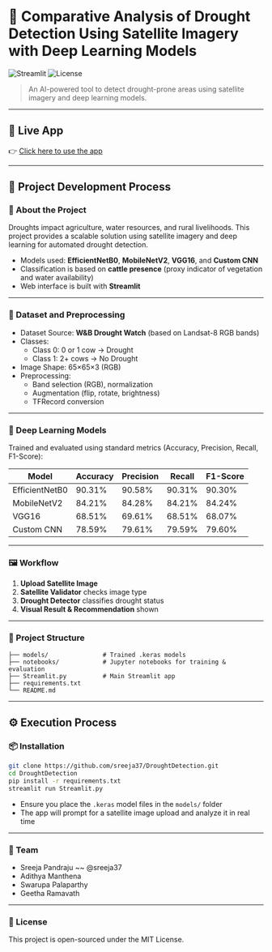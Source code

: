 # 🌾 Comparative Analysis of Drought Detection Using Satellite Imagery with Deep Learning Models 

![Streamlit](https://img.shields.io/badge/Streamlit-Deployed-green)
![License](https://img.shields.io/badge/license-MIT-blue.svg)

> An AI-powered tool to detect drought-prone areas using satellite imagery and deep learning models.

---

## 🔗 Live App

👉 [Click here to use the app](https://droughtdetection.streamlit.app/)

---

## 🧩 Project Development Process

### 📌 About the Project

Droughts impact agriculture, water resources, and rural livelihoods. This project provides a scalable solution using satellite imagery and deep learning for automated drought detection.

- Models used: **EfficientNetB0**, **MobileNetV2**, **VGG16**, and **Custom CNN**
- Classification is based on **cattle presence** (proxy indicator of vegetation and water availability)
- Web interface is built with **Streamlit**

---

### 📁 Dataset and Preprocessing

- Dataset Source: **W&B Drought Watch** (based on Landsat-8 RGB bands)
- Classes:
  - Class 0: 0 or 1 cow → Drought
  - Class 1: 2+ cows → No Drought
- Image Shape: 65×65×3 (RGB)
- Preprocessing:
  - Band selection (RGB), normalization
  - Augmentation (flip, rotate, brightness)
  - TFRecord conversion

---

### 🧠 Deep Learning Models

Trained and evaluated using standard metrics (Accuracy, Precision, Recall, F1-Score):

| Model          | Accuracy | Precision | Recall | F1-Score |
|----------------|----------|-----------|--------|----------|
| EfficientNetB0 | 90.31%   | 90.58%    | 90.31% | 90.30%   |
| MobileNetV2    | 84.21%   | 84.28%    | 84.21% | 84.24%   |
| VGG16          | 68.51%   | 69.61%    | 68.51% | 68.07%   |
| Custom CNN     | 78.59%   | 79.61%    | 79.59% | 79.60%   |

---

### 🖼️ Workflow

1. **Upload Satellite Image**
2. **Satellite Validator** checks image type
3. **Drought Detector** classifies drought status
4. **Visual Result & Recommendation** shown

---

### 📂 Project Structure

```
├── models/               # Trained .keras models
├── notebooks/            # Jupyter notebooks for training & evaluation
├── Streamlit.py          # Main Streamlit app
├── requirements.txt
└── README.md
```

---

## ⚙️ Execution Process

### 📦 Installation

```bash
git clone https://github.com/sreeja37/DroughtDetection.git
cd DroughtDetection
pip install -r requirements.txt
streamlit run Streamlit.py
```

- Ensure you place the `.keras` model files in the `models/` folder
- The app will prompt for a satellite image upload and analyze it in real time

---

### 🙌 Team

- Sreeja Pandraju  ~~ @sreeja37
- Adithya Manthena
- Swarupa Palaparthy
- Geetha Ramavath

---

### 📜 License

This project is open-sourced under the MIT License.

